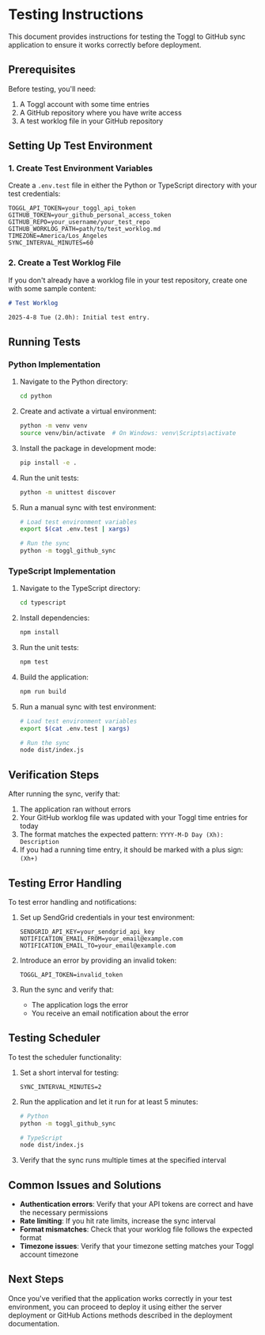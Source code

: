 # Testing Instructions

This document provides instructions for testing the Toggl to GitHub sync application to ensure it works correctly before deployment.

## Prerequisites

Before testing, you'll need:

1. A Toggl account with some time entries
2. A GitHub repository where you have write access
3. A test worklog file in your GitHub repository

## Setting Up Test Environment

### 1. Create Test Environment Variables

Create a `.env.test` file in either the Python or TypeScript directory with your test credentials:

```
TOGGL_API_TOKEN=your_toggl_api_token
GITHUB_TOKEN=your_github_personal_access_token
GITHUB_REPO=your_username/your_test_repo
GITHUB_WORKLOG_PATH=path/to/test_worklog.md
TIMEZONE=America/Los_Angeles
SYNC_INTERVAL_MINUTES=60
```

### 2. Create a Test Worklog File

If you don't already have a worklog file in your test repository, create one with some sample content:

```markdown
# Test Worklog

2025-4-8 Tue (2.0h): Initial test entry.
```

## Running Tests

### Python Implementation

1. Navigate to the Python directory:
   ```bash
   cd python
   ```

2. Create and activate a virtual environment:
   ```bash
   python -m venv venv
   source venv/bin/activate  # On Windows: venv\Scripts\activate
   ```

3. Install the package in development mode:
   ```bash
   pip install -e .
   ```

4. Run the unit tests:
   ```bash
   python -m unittest discover
   ```

5. Run a manual sync with test environment:
   ```bash
   # Load test environment variables
   export $(cat .env.test | xargs)
   
   # Run the sync
   python -m toggl_github_sync
   ```

### TypeScript Implementation

1. Navigate to the TypeScript directory:
   ```bash
   cd typescript
   ```

2. Install dependencies:
   ```bash
   npm install
   ```

3. Run the unit tests:
   ```bash
   npm test
   ```

4. Build the application:
   ```bash
   npm run build
   ```

5. Run a manual sync with test environment:
   ```bash
   # Load test environment variables
   export $(cat .env.test | xargs)
   
   # Run the sync
   node dist/index.js
   ```

## Verification Steps

After running the sync, verify that:

1. The application ran without errors
2. Your GitHub worklog file was updated with your Toggl time entries for today
3. The format matches the expected pattern: `YYYY-M-D Day (Xh): Description`
4. If you had a running time entry, it should be marked with a plus sign: `(Xh+)`

## Testing Error Handling

To test error handling and notifications:

1. Set up SendGrid credentials in your test environment:
   ```
   SENDGRID_API_KEY=your_sendgrid_api_key
   NOTIFICATION_EMAIL_FROM=your_email@example.com
   NOTIFICATION_EMAIL_TO=your_email@example.com
   ```

2. Introduce an error by providing an invalid token:
   ```
   TOGGL_API_TOKEN=invalid_token
   ```

3. Run the sync and verify that:
   - The application logs the error
   - You receive an email notification about the error

## Testing Scheduler

To test the scheduler functionality:

1. Set a short interval for testing:
   ```
   SYNC_INTERVAL_MINUTES=2
   ```

2. Run the application and let it run for at least 5 minutes:
   ```bash
   # Python
   python -m toggl_github_sync
   
   # TypeScript
   node dist/index.js
   ```

3. Verify that the sync runs multiple times at the specified interval

## Common Issues and Solutions

- **Authentication errors**: Verify that your API tokens are correct and have the necessary permissions
- **Rate limiting**: If you hit rate limits, increase the sync interval
- **Format mismatches**: Check that your worklog file follows the expected format
- **Timezone issues**: Verify that your timezone setting matches your Toggl account timezone

## Next Steps

Once you've verified that the application works correctly in your test environment, you can proceed to deploy it using either the server deployment or GitHub Actions methods described in the deployment documentation.
